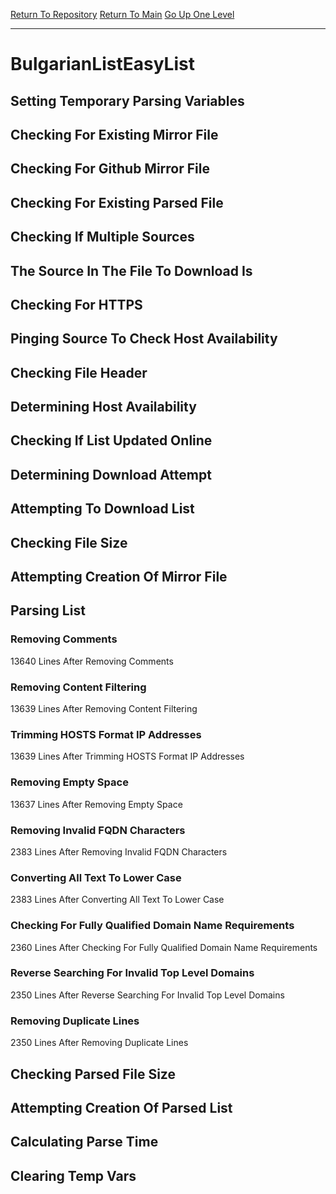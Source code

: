 [Return To Repository](https://github.com/deathbybandaid/piholeparser/)
[Return To Main](https://github.com/deathbybandaid/piholeparser/blob/master/RecentRunLogs/Mainlog.md)
[Go Up One Level](https://github.com/deathbybandaid/piholeparser/blob/master/RecentRunLogs/TopLevelScripts/30-Processing-External-Blacklists.md)
____________________________________
# BulgarianListEasyList
## Setting Temporary Parsing Variables
## Checking For Existing Mirror File
## Checking For Github Mirror File
## Checking For Existing Parsed File
## Checking If Multiple Sources
## The Source In The File To Download Is
## Checking For HTTPS
## Pinging Source To Check Host Availability
## Checking File Header
## Determining Host Availability
## Checking If List Updated Online
## Determining Download Attempt
## Attempting To Download List
## Checking File Size
## Attempting Creation Of Mirror File
## Parsing List
### Removing Comments
13640 Lines After Removing Comments
### Removing Content Filtering
13639 Lines After Removing Content Filtering
### Trimming HOSTS Format IP Addresses
13639 Lines After Trimming HOSTS Format IP Addresses
### Removing Empty Space
13637 Lines After Removing Empty Space
### Removing Invalid FQDN Characters
2383 Lines After Removing Invalid FQDN Characters
### Converting All Text To Lower Case
2383 Lines After Converting All Text To Lower Case
### Checking For Fully Qualified Domain Name Requirements
2360 Lines After Checking For Fully Qualified Domain Name Requirements
### Reverse Searching For Invalid Top Level Domains
2350 Lines After Reverse Searching For Invalid Top Level Domains
### Removing Duplicate Lines
2350 Lines After Removing Duplicate Lines
## Checking Parsed File Size
## Attempting Creation Of Parsed List
## Calculating Parse Time
## Clearing Temp Vars
